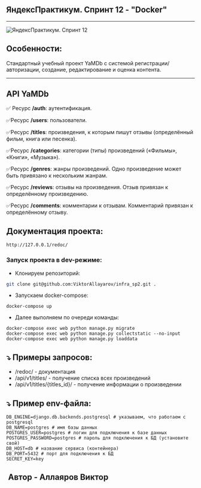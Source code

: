 ## ЯндексПрактикум. Спринт 12 - "Docker"
---

![ЯндексПрактикум. Спринт 12](https://github.com/ViktorAllayarov/yamdb_final/actions/workflows/yamdb_workflow.yml/badge.svg)

## Особенности:

Стандартный учебный проект YaMDb с системой регистрации/авторизации, создание, редактирование и оценка контента.

---
## API YaMDb
✅ Ресурс **/auth**: аутентификация.    

✅Ресурс **/users**: пользователи.

✅Ресурс **/titles**: произведения, к которым пишут отзывы (определённый фильм, книга или песенка).

✅Ресурс **/categories**: категории (типы) произведений («Фильмы», «Книги», «Музыка»).

✅Ресурс **/genres**: жанры произведений. Одно произведение может быть привязано к нескольким жанрам.

✅Ресурс **/reviews**: отзывы на произведения. Отзыв привязан к определённому произведению.

✅Ресурс **/comments**: комментарии к отзывам. Комментарий привязан к определённому отзыву.

## Документация проекта:
```
http://127.0.0.1/redoc/
```

### Запуск проекта в dev-режиме:

- Клонируем репозиторий:

```bash
git clone git@github.com:ViktorAllayarov/infra_sp2.git .
```

- Запускаем docker-compose:

```
docker-compose up
```

- Далее выполняем по очереди команды:

```
docker-compose exec web python manage.py migrate
docker-compose exec web python manage.py collectstatic --no-input
docker-compose exec web python manage.py loaddata
```

## ⤵️ Примеры запросов:

 - /redoc/ - документация
 - /api/v1/titles/ - получение списка всех произведений
 - /api/v1/titles/{titles_id}/ - получение информации о произведении

## ⤵️ Пример env-файла:
```
DB_ENGINE=django.db.backends.postgresql # указываем, что работаем с postgresql
DB_NAME=postgres # имя базы данных
POSTGRES_USER=postgres # логин для подключения к базе данных
POSTGRES_PASSWORD=postgres # пароль для подключения к БД (установите свой)
DB_HOST=db # название сервиса (контейнера)
DB_PORT=5432 # порт для подключения к БД
SECRET_KEY=key
```

## ️ Автор - Аллаяров Виктор